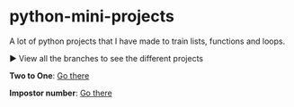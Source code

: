# python-mini-projects
A lot of python projects that I have made to train lists, functions and loops.

:arrow_forward: View all the branches to see the different projects

**Two to One**: [Go there](https://github.com/tobiasllop/python-mini-projects/tree/Two-to-one)

**Impostor number**: [Go there](https://github.com/tobiasllop/python-mini-projects/tree/Impostor-number)
